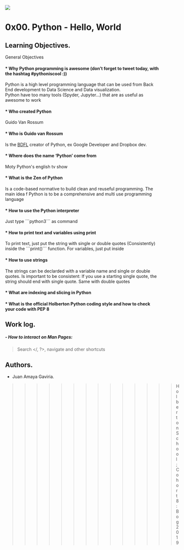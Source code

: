 <img src="https://camo.githubusercontent.com/c5d27ff0111c29e03f64bc98ffd377b21d294db6/68747470733a2f2f7777772e686f6c626572746f6e7363686f6f6c2e636f6d2f686f6c626572746f6e2d6c6f676f2d747769747465722d636172642e706e67">

# 0x00. Python - Hello, World

## Learning Objectives.
General Objectives

#### * Why Python programming is awesome (don’t forget to tweet today, with the hashtag #pythoniscool :))
Python is a high level programming language that can be used from Back End development to Data Science and Data visualization.\
Python have too many tools (Spyder, Jupyter...) that are as useful as awesome to work
#### * Who created Python
Guido Van Rossum
#### * Who is Guido van Rossum
Is the [BDFL](https://en.wikipedia.org/wiki/Benevolent_Dictator_for_Life "What's this title?") creator of Python, ex Google Developer and Dropbox dev.
#### * Where does the name ‘Python’ come from
Moty Python's english tv show
#### * What is the Zen of Python
Is a code-based normative to build clean and reuseful programming. The main idea f Python is to be a comprehensive and multi use programming language
#### * How to use the Python interpreter
Just type ´´´python3´´´ as command
#### * How to print text and variables using print
To print text, just  put the string with single or double quotes (Consistently) inside the ´´´print()´´´ function. For variables, just put inside
#### * How to use strings
The strings can be declarded with a variable name and single or double quotes. Is important to be consistent: If you use a starting single quote, the string should end with single quote. Same with double quotes
#### * What are indexing and slicing in Python

#### * What is the official Holberton Python coding style and how to check your code with PEP 8

## Work log.

##### - How to interact on Man Pages:
> Search </, ?>, navigate <n> and other shortcuts

## Authors.
* Juan Amaya Gaviria.

>>>>>>>>>>>>>>Holberton School; Cohort 8: Bog 2019
